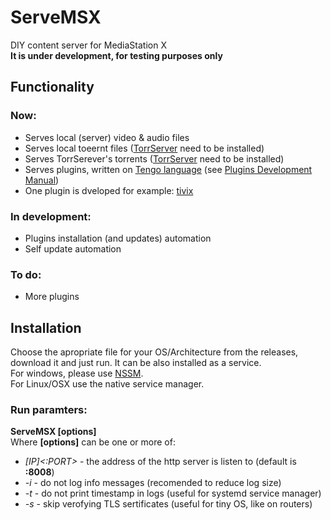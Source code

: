 # ServeMSX
DIY content server for MediaStation X<br>**It is under development, for testing purposes only**

## Functionality
### Now:
- Serves local (server) video & audio files
- Serves local toeernt files ([TorrServer](/YouROK/TorrServer/releases) need to be installed)
- Serves TorrSerever's torrents ([TorrServer](/YouROK/TorrServer/releases) need to be installed)
- Serves plugins, written on [Tengo language](/d5/tengo) (see [Plugins Development Manual](PLUGINS.md))
- One plugin is dveloped for example: [tivix](/damiva/ServeMSX-Plugs)
### In development:
- Plugins installation (and updates) automation
- Self update automation
### To do:
- More plugins
## Installation
Choose the apropriate file for your OS/Architecture from the releases, download it and just run. It can be also installed as a service.<br>For windows, please use [NSSM](https://nssm.cc/usage).<br>For Linux/OSX use the native service manager.
### Run paramters:
**ServeMSX [options]**<br>Where **[options]** can be one or more of:
- *[IP]<:PORT>* - the address of the http server is listen to (default is **:8008**)
- *-i* - do not log info messages (recomended to reduce log size)
- *-t* - do not print timestamp in logs (useful for systemd service manager)
- *-s* - skip verofying TLS sertificates (useful for tiny OS, like on routers)
